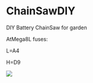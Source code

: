 # ChainSawDIY
DIY Battery ChainSaw for garden

AtMega8L fuses:

L=A4

H=D9

<img src="Images/PCB.jpg">
